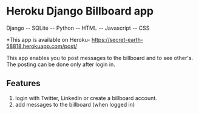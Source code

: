 # Heroku Django Billboard app

Django -- SQLite -- Python -- HTML -- Javascript -- CSS

*This app is available on Heroku- https://secret-earth-58818.herokuapp.com/post/

This app enables you to post messages to the billboard and to see other's. 
The posting can be done only after login in. 
## Features

1. login with Twitter, Linkedin or create a billboard account. 
2. add messages to the billboard (when logged in) 

